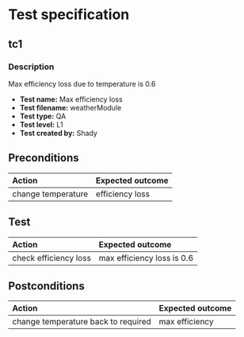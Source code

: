# Test specification

## tc1

### Description

Max efficiency loss due to temperature is 0.6 

- **Test name:** Max efficiency loss
- **Test filename:** weatherModule
- **Test type:** QA
- **Test level:** L1
- **Test created by:** Shady


## Preconditions

| **Action**         | **Expected outcome** |
|:-------------------|:---------------------|
| change temperature | efficiency loss      |


## Test

| **Action**            | **Expected outcome**       |
|:----------------------|:---------------------------|
| check efficiency loss | max efficiency loss is 0.6 |


## Postconditions

| **Action**                           | **Expected outcome** |
|:-------------------------------------|:---------------------|
| change temperature back to required  | max efficiency       |
